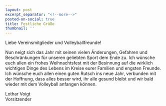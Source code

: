 ```yaml
---
layout: post
excerpt_separator: "<!--more-->"
posted-on-social: true
title: Festliche Grüße
thumbnail: ''
---
```

Liebe Vereinsmitglieder und Volleyballfreunde! 

Nun neigt sich das Jahr mit seinen vielen Änderungen, Gefahren und Beschränkungen für unseren geliebten Sport dem Ende zu. Ich wünsche euch allen ein frohes Weihnachtsfest mit der Besinnung auf die wirklich wichtigen Dinge des Lebens im Kreise eurer Familien und engsten Freunde. Ich wünsche euch allen einen guten Rutsch ins neue Jahr, verbunden mit der Hoffnung, dass alles besser wird, ihr alle gesund bleibt und wir bald wieder mit dem Volleyball anfangen können.

Lothar Voigt  
Vorsitzender